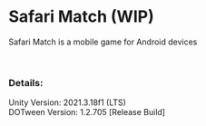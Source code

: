 # Safari Match (WIP)
<p>Safari Match is a mobile game for Android devices</p><br>

### Details:
<p>
	Unity Version: 2021.3.18f1 (LTS)<br>
	DOTween Version: 1.2.705 [Release Build]
</p>
